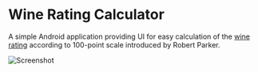 # Wine Rating Calculator

A simple Android application providing UI for easy calculation of the [wine rating](https://www.winepicker.co.uk/blog/how-does-wine-rating-work-and-what-do-pros-use-to-rate-wine/) according to 100-point scale introduced by Robert Parker.

![Screenshot](https://user-images.githubusercontent.com/1344007/74062212-0e595100-49ee-11ea-8e10-927f00672044.png)
